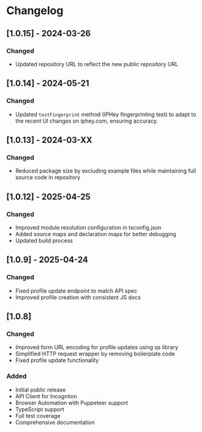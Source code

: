 # Changelog

## [1.0.15] - 2024-03-26

### Changed
- Updated repository URL to reflect the new public repository URL

## [1.0.14] - 2024-05-21

### Changed

- Updated `testFingerprint` method (IPHey fingerprinting test) to adapt to the recent UI changes on iphey.com, ensuring accuracy.

## [1.0.13] - 2024-03-XX

### Changed

- Reduced package size by excluding example files while maintaining full source code in repository

## [1.0.12] - 2025-04-25

### Changed

- Improved module resolution configuration in tsconfig.json
- Added source maps and declaration maps for better debugging
- Updated build process

## [1.0.9] - 2025-04-24

### Changed

- Fixed profile update endpoint to match API spec
- Improved profile creation with consistent JS docs

## [1.0.8]

### Changed

- Improved form URL encoding for profile updates using qs library
- Simplified HTTP request wrapper by removing boilerplate code
- Fixed profile update functionality

### Added

- Initial public release
- API Client for Incogniton
- Browser Automation with Puppeteer support
- TypeScript support
- Full test coverage
- Comprehensive documentation
